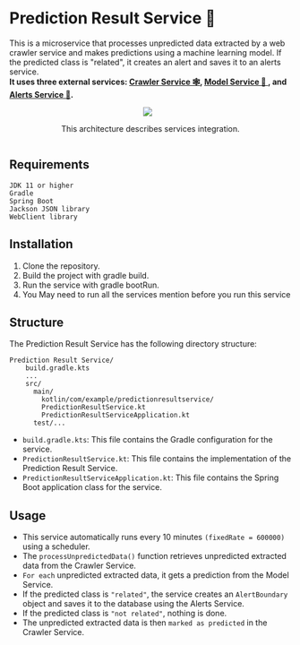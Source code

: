 # Prediction Result Service 🧩
This is a microservice that processes unpredicted data extracted by a web crawler service and makes predictions using a machine learning model. If the predicted class is "related", it creates an alert and saves it to an alerts service.  
**It uses three external services: [Crawler Service 🕸️](../ReactiveWebCrawlerService/README.md), [Model Service 🧠 ](../TrainModelService/README.md), and [Alerts Service 🚨](../ReactiveAlertsManagementService/README.md).**
<div align="center">
    <div style="display: flex; flex-direction: row; justify-content: center; align-items: stretch;">
        <div style="display: flex; flex-direction: column; justify-content: center; align-items: center;">
            <img src="https://drive.google.com/uc?export=§view&id=1FUY8lp1OvOW4j0G2ku7D2MhrEy7udV1H" style="margin-right: 10px;"/> 
            <p>This architecture describes services integration.</p>
        </div>
    </div>
</div>

## Requirements

    JDK 11 or higher
    Gradle
    Spring Boot
    Jackson JSON library
    WebClient library

## Installation

1. Clone the repository.
2. Build the project with gradle build.
3. Run the service with gradle bootRun.
4. You May need to run all the services mention before you run this service  

## Structure
The Prediction Result Service has the following directory structure:

    Prediction Result Service/
        build.gradle.kts
        ...
        src/
          main/
            kotlin/com/example/predictionresultservice/
            PredictionResultService.kt
            PredictionResultServiceApplication.kt 
          test/...
* `build.gradle.kts`: This file contains the Gradle configuration for the service.
* `PredictionResultService.kt`: This file contains the implementation of the Prediction Result Service.
* `PredictionResultServiceApplication.kt`: This file contains the Spring Boot application class for the service.

## Usage

* This service automatically runs every 10 minutes 
  `(fixedRate = 600000)` using a scheduler.
* The `processUnpredictedData()` function retrieves unpredicted extracted data from the Crawler Service.
* `For each` unpredicted extracted data, it gets a prediction from the Model Service.
* If the predicted class is `"related"`, the service creates an `AlertBoundary` object and saves it to the database using the Alerts Service.
* If the predicted class is `"not related"`, nothing is done.
* The unpredicted extracted data is then `marked as predicted` in the Crawler Service.